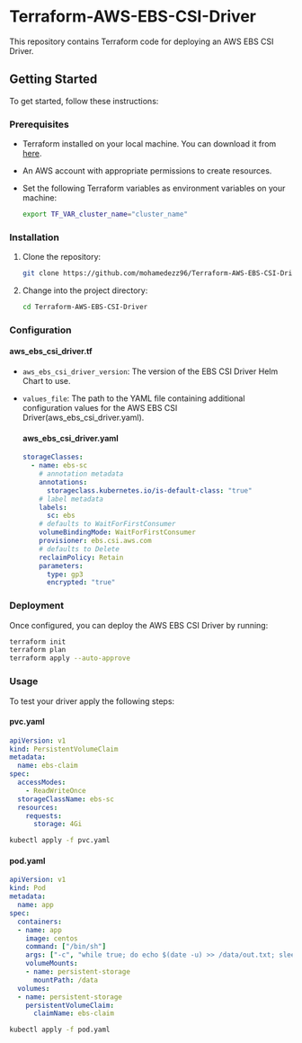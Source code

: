 # Terraform-AWS-EBS-CSI-Driver
This repository contains Terraform code for deploying an AWS EBS CSI Driver.

## Getting Started

To get started, follow these instructions:

### Prerequisites

- Terraform installed on your local machine. You can download it from [here](https://www.terraform.io/downloads.html).
- An AWS account with appropriate permissions to create resources.
- Set the following Terraform variables as environment variables on your machine:

    ```bash
    export TF_VAR_cluster_name="cluster_name"
    ```

### Installation

1. Clone the repository:

    ```bash
    git clone https://github.com/mohamedezz96/Terraform-AWS-EBS-CSI-Driver.git
    ```
2. Change into the project directory:

    ```bash
    cd Terraform-AWS-EBS-CSI-Driver
    ```
### Configuration
#### aws_ebs_csi_driver.tf
- `aws_ebs_csi_driver_version`: The version of the EBS CSI Driver Helm Chart to use.
- `values_file`: The path to the YAML file containing additional configuration values for the AWS EBS CSI Driver(aws_ebs_csi_driver.yaml).

    #### aws_ebs_csi_driver.yaml
    ```yaml
    storageClasses: 
      - name: ebs-sc
        # annotation metadata
        annotations:
          storageclass.kubernetes.io/is-default-class: "true"
        # label metadata
        labels:
          sc: ebs
        # defaults to WaitForFirstConsumer
        volumeBindingMode: WaitForFirstConsumer
        provisioner: ebs.csi.aws.com
        # defaults to Delete
        reclaimPolicy: Retain
        parameters:
          type: gp3
          encrypted: "true"
    ```
### Deployment

Once configured, you can deploy the AWS EBS CSI Driver by running:

```bash
terraform init
terraform plan
terraform apply --auto-approve
```

### Usage
To test your driver apply the following steps:
#### pvc.yaml
```yaml
apiVersion: v1
kind: PersistentVolumeClaim
metadata:
  name: ebs-claim
spec:
  accessModes:
    - ReadWriteOnce
  storageClassName: ebs-sc
  resources:
    requests:
      storage: 4Gi
```
```bash
kubectl apply -f pvc.yaml
```
#### pod.yaml
```yaml
apiVersion: v1
kind: Pod
metadata:
  name: app
spec:
  containers:
  - name: app
    image: centos
    command: ["/bin/sh"]
    args: ["-c", "while true; do echo $(date -u) >> /data/out.txt; sleep 5; done"]
    volumeMounts:
    - name: persistent-storage
      mountPath: /data
  volumes:
  - name: persistent-storage
    persistentVolumeClaim:
      claimName: ebs-claim
```
```bash
kubectl apply -f pod.yaml
```

